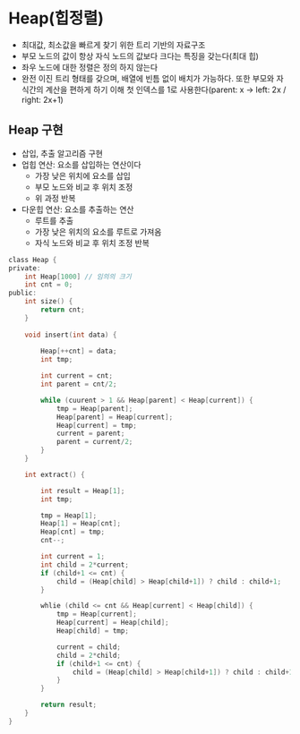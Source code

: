 # Heap(힙정렬)
- 최대값, 최소값을 빠르게 찾기 위한 트리 기반의 자료구조
- 부모 노드의 값이 항상 자식 노드의 값보다 크다는 특징을 갖는다(최대 힙)
- 좌우 노드에 대한 정렬은 정의 하지 않는다
- 완전 이진 트리 형태를 갖으며, 배열에 빈틈 없이 배치가 가능하다. 또한 부모와 자식간의 계산을 편하게 하기 이해 첫 인덱스를 1로 사용한다(parent: x -> left: 2x / right: 2x+1)
## Heap 구현
- 삽입, 추출 알고리즘 구현
- 업힙 연산: 요소를 삽입하는 연산이다
    - 가장 낮은 위치에 요소를 삽입
    - 부모 노드와 비교 후 위치 조정
    - 위 과정 반복
- 다운힙 연산: 요소를 추출하는 연산
    - 루트를 추출
    - 가장 낮은 위치의 요소를 루트로 가져옴
    - 자식 노드와 비교 후 위치 조정 반복
```C
class Heap {
private:
    int Heap[1000] // 임의의 크기
    int cnt = 0;
public:
    int size() {
        return cnt;
    }
    
    void insert(int data) {
        
        Heap[++cnt] = data;
        int tmp;

        int current = cnt;
        int parent = cnt/2;

        while (cuurent > 1 && Heap[parent] < Heap[current]) {
            tmp = Heap[parent];
            Heap[parent] = Heap[current];
            Heap[current] = tmp;
            current = parent;
            parent = current/2;
        }
    }

    int extract() {

        int result = Heap[1];
        int tmp;

        tmp = Heap[1];
        Heap[1] = Heap[cnt];
        Heap[cnt] = tmp;
        cnt--;

        int current = 1;
        int child = 2*current;
        if (child+1 <= cnt) {
            child = (Heap[child] > Heap[child+1]) ? child : child+1;
        }

        whlie (child <= cnt && Heap[current] < Heap[child]) {
            tmp = Heap[current];
            Heap[current] = Heap[child];
            Heap[child] = tmp;

            current = child;
            child = 2*child;
            if (child+1 <= cnt) {
                child = (Heap[child] > Heap[child+1]) ? child : child+1;
            }
        }

        return result;
    }
}
```

